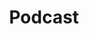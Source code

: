 ---
# This topic lives at
# https://digital.gov/topics/podcast

slug: "podcast"

# Topic Title
title: "Podcast"

# description — keep it short and clear
summary: ""


# Weight
weight: 1

# For more information on managing topics,
# see https://github.com/GSA/digitalgov.gov/wiki
---